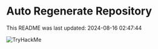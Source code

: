 # Auto Regenerate Repository

This README was last updated: 2024-08-16 02:47:44

 ![TryHackMe](https://tryhackme.com/badge/533634)